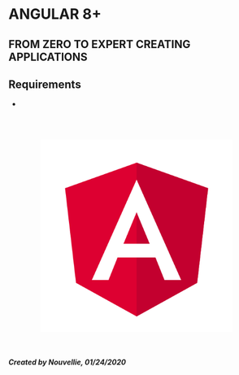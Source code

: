 # ANGULAR 8+
## FROM ZERO TO EXPERT CREATING APPLICATIONS

## Requirements
- []()


<br><br>
<center>
  <img width="75%" height="75%" src="https://github.com/Nouvellie/angular8/blob/master/img/angular.svg" alt="Angular Logo">
</center>

<br><br>
***Created by Nouvellie, 01/24/2020***